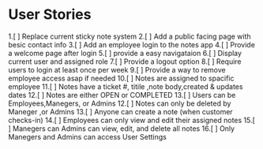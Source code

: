 # User  Stories
1.[ ] Replace current sticky note system
2.[ ] Add a public facing page with besic contact info
3.[ ] Add an employee login to the notes app
4.[ ] Provide a welcome page after login 
5.[ ] provide a easy navigataion
6.[ ] Display current user and assigned role
7.[ ] Provide a logout option 
8.[ ] Require users to login at least once per week 
9.[ ] Provide a way to remove employee access asap if needed 
10.[ ] Notes are assigned to spacific employee 
11.[ ] Notes have a ticket #, titile ,note body,created & updates dates
12.[ ] Notes are either OPEN or COMPLETED 
13.[ ] Users can be Employees,Manegers, or Admins
12.[ ] Notes can only be deleted by Maneger ,or Admins
13.[ ] Anyone can create a note (when customer checks-in)
14.[ ] Employees can only view and edit their assigned notes
15.[ ] Manegers can Admins can view, edit, and delete all notes
16.[ ] Only Manegers and Admins can access User Settings

